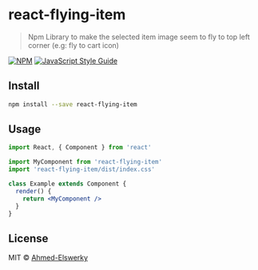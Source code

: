 # react-flying-item

>  Npm Library to make the selected item image seem to fly to top left corner (e.g: fly to cart icon)

[![NPM](https://img.shields.io/npm/v/react-flying-item.svg)](https://www.npmjs.com/package/react-flying-item) [![JavaScript Style Guide](https://img.shields.io/badge/code_style-standard-brightgreen.svg)](https://standardjs.com)

## Install

```bash
npm install --save react-flying-item
```

## Usage

```jsx
import React, { Component } from 'react'

import MyComponent from 'react-flying-item'
import 'react-flying-item/dist/index.css'

class Example extends Component {
  render() {
    return <MyComponent />
  }
}
```

## License

MIT © [Ahmed-Elswerky](https://github.com/Ahmed-Elswerky)
